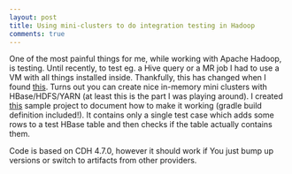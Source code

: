 ```yaml
---
layout: post
title: Using mini-clusters to do integration testing in Hadoop
comments: true
---
```


One of the most painful things for me, while working with Apache Hadoop, is testing. Until recently, to test eg. a Hive query or a MR job I had to use a VM with all things installed inside. Thankfully, this has changed when I found [this][1]. Turns out you can create nice in-memory mini clusters with HBase/HDFS/YARN (at least this is the part I was playing around). I created [this][2] sample project to document how to make it working (gradle build definition included!). It contains only a single test case which adds some rows to a test HBase table and then checks if the table actually contains them.

Code is based on CDH 4.7.0, however it should work if You just bump up versions or switch to artifacts from other providers.

[1]: http://hbase.apache.org/book/ch19s04.html
[2]: https://github.com/pkoperek/hadoop-minicluster-sample
